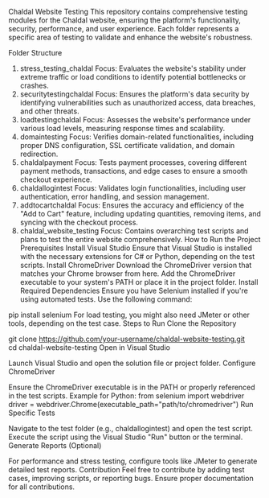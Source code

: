 Chaldal Website Testing
This repository contains comprehensive testing modules for the Chaldal website, ensuring the platform's functionality, security, performance, and user experience. Each folder represents a specific area of testing to validate and enhance the website's robustness.

Folder Structure
1. stress_testing_chaldal
Focus: Evaluates the website's stability under extreme traffic or load conditions to identify potential bottlenecks or crashes.
2. securitytestingchaldal
Focus: Ensures the platform's data security by identifying vulnerabilities such as unauthorized access, data breaches, and other threats.
3. loadtestingchaldal
Focus: Assesses the website's performance under various load levels, measuring response times and scalability.
4. domaintesting
Focus: Verifies domain-related functionalities, including proper DNS configuration, SSL certificate validation, and domain redirection.
5. chaldalpayment
Focus: Tests payment processes, covering different payment methods, transactions, and edge cases to ensure a smooth checkout experience.
6. chaldallogintest
Focus: Validates login functionalities, including user authentication, error handling, and session management.
7. addtocartchaldal
Focus: Ensures the accuracy and efficiency of the "Add to Cart" feature, including updating quantities, removing items, and syncing with the checkout process.
8. chaldal_website_testing
Focus: Contains overarching test scripts and plans to test the entire website comprehensively.
How to Run the Project
Prerequisites
Install Visual Studio
Ensure that Visual Studio is installed with the necessary extensions for C# or Python, depending on the test scripts.
Install ChromeDriver
Download the ChromeDriver version that matches your Chrome browser from here.
Add the ChromeDriver executable to your system's PATH or place it in the project folder.
Install Required Dependencies
Ensure you have Selenium installed if you're using automated tests. Use the following command:

pip install selenium
For load testing, you might also need JMeter or other tools, depending on the test case.
Steps to Run
Clone the Repository


git clone https://github.com/your-username/chaldal-website-testing.git  
cd chaldal-website-testing
Open in Visual Studio

Launch Visual Studio and open the solution file or project folder.
Configure ChromeDriver

Ensure the ChromeDriver executable is in the PATH or properly referenced in the test scripts. Example for Python:
from selenium import webdriver
driver = webdriver.Chrome(executable_path="path/to/chromedriver")
Run Specific Tests

Navigate to the test folder (e.g., chaldallogintest) and open the test script.
Execute the script using the Visual Studio "Run" button or the terminal.
Generate Reports (Optional)

For performance and stress testing, configure tools like JMeter to generate detailed test reports.
Contribution
Feel free to contribute by adding test cases, improving scripts, or reporting bugs. Ensure proper documentation for all contributions.
